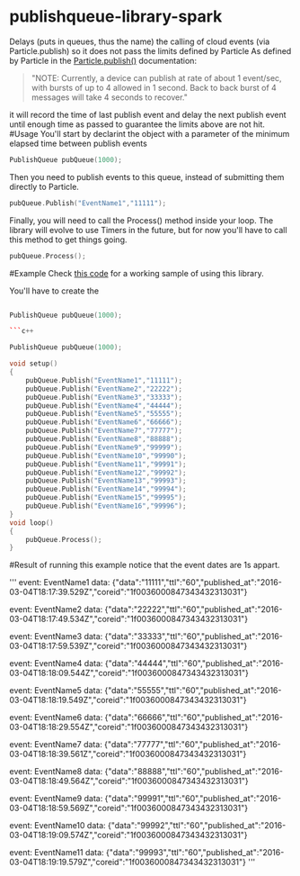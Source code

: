 # publishqueue-library-spark
Delays (puts in queues, thus the name) the calling of cloud events (via Particle.publish) so it does not pass the limits defined by Particle
  As defined by Particle in the [Particle.publish()](https://docs.particle.io/reference/firmware/photon/#particle-publish-) documentation: 

>"NOTE: Currently, a device can publish at rate of about 1 event/sec, with bursts of up to 4 allowed in 1 second. Back to back burst of 4 messages will take 4 seconds to recover."

it will record the time of last publish event and delay the next publish event until enough time as passed to guarantee the limits above are not hit.
#Usage
You'll start by declarint the object with a parameter of the minimum elapsed time between publish events
```c++
PublishQueue pubQueue(1000);
```
Then you need to publish events to this queue, instead of submitting them directly to Particle. 
```c++
pubQueue.Publish("EventName1","11111");
```
Finally, you will need to call the Process() method inside your loop. The library will evolve to use Timers in the future, but for now you'll have to call this method to get things going.
```c++
pubQueue.Process();
```

#Example
Check [this code](https://github.com/tiagonmas/publishqueue-library-spark/tree/master/firmware/examples) for a working sample of using this library.

You'll have to create the 
```c++

PublishQueue pubQueue(1000);

```c++

PublishQueue pubQueue(1000);

void setup()
{
    pubQueue.Publish("EventName1","11111");
    pubQueue.Publish("EventName2","22222");
    pubQueue.Publish("EventName3","33333");
    pubQueue.Publish("EventName4","44444");
    pubQueue.Publish("EventName5","55555");
    pubQueue.Publish("EventName6","66666");
    pubQueue.Publish("EventName7","77777");
    pubQueue.Publish("EventName8","88888");
    pubQueue.Publish("EventName9","99999");
    pubQueue.Publish("EventName10","99990");
    pubQueue.Publish("EventName11","99991");
    pubQueue.Publish("EventName12","99992");
    pubQueue.Publish("EventName13","99993");
    pubQueue.Publish("EventName14","99994");
    pubQueue.Publish("EventName15","99995");
    pubQueue.Publish("EventName16","99996");
}   
void loop()
{
    pubQueue.Process();
}
```


#Result of running this example
notice that the event dates are 1s appart.

'''
event: EventName1
data: {"data":"11111","ttl":"60","published_at":"2016-03-04T18:17:39.529Z","coreid":"1f0036000847343432313031"}

event: EventName2
data: {"data":"22222","ttl":"60","published_at":"2016-03-04T18:17:49.534Z","coreid":"1f0036000847343432313031"}


event: EventName3
data: {"data":"33333","ttl":"60","published_at":"2016-03-04T18:17:59.539Z","coreid":"1f0036000847343432313031"}

event: EventName4
data: {"data":"44444","ttl":"60","published_at":"2016-03-04T18:18:09.544Z","coreid":"1f0036000847343432313031"}

event: EventName5
data: {"data":"55555","ttl":"60","published_at":"2016-03-04T18:18:19.549Z","coreid":"1f0036000847343432313031"}


event: EventName6
data: {"data":"66666","ttl":"60","published_at":"2016-03-04T18:18:29.554Z","coreid":"1f0036000847343432313031"}

event: EventName7
data: {"data":"77777","ttl":"60","published_at":"2016-03-04T18:18:39.561Z","coreid":"1f0036000847343432313031"}

event: EventName8
data: {"data":"88888","ttl":"60","published_at":"2016-03-04T18:18:49.564Z","coreid":"1f0036000847343432313031"}


event: EventName9
data: {"data":"99991","ttl":"60","published_at":"2016-03-04T18:18:59.569Z","coreid":"1f0036000847343432313031"}

event: EventName10
data: {"data":"99992","ttl":"60","published_at":"2016-03-04T18:19:09.574Z","coreid":"1f0036000847343432313031"}

event: EventName11
data: {"data":"99993","ttl":"60","published_at":"2016-03-04T18:19:19.579Z","coreid":"1f0036000847343432313031"}
'''
